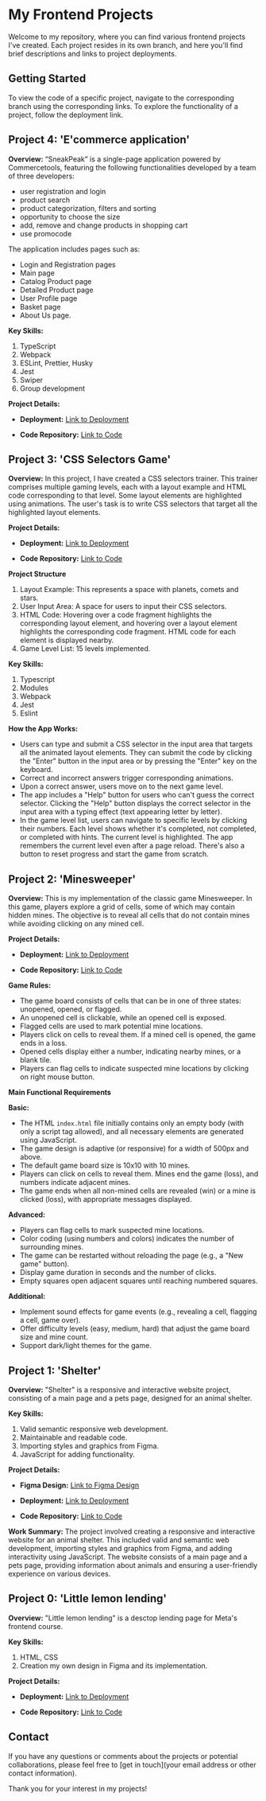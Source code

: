 # My Frontend Projects

Welcome to my repository, where you can find various frontend projects I've created. Each project resides in its own branch, and here you'll find brief descriptions and links to project deployments.


## Getting Started

To view the code of a specific project, navigate to the corresponding branch using the corresponding links. To explore the functionality of a project, follow the deployment link.

## Project 4: 'E'commerce application'

**Overview:**
“SneakPeak” is a single-page application powered by Commercetools, featuring the following functionalities developed by a team of three developers:
* user registration and login
* product search
* product categorization, filters and sorting
* opportunity to choose the size
* add, remove and change products in shopping cart
* use promocode

The application includes pages such as:
* Login and Registration pages
* Main page
* Catalog Product page
* Detailed Product page
* User Profile page
* Basket page
* About Us page.

**Key Skills:**
1. TypeScript
2. Webpack
3. ESLint, Prettier, Husky
4. Jest
5. Swiper
6. Group development

**Project Details:**

- **Deployment:** [Link to Deployment](https://sneakpeak-store.netlify.app/)

- **Code Repository:** [Link to Code](https://github.com/mnmsvlw/eCommerce-Application)


## Project 3: 'CSS Selectors Game'

**Overview:**
In this project, I have created a CSS selectors trainer. This trainer comprises multiple gaming levels, each with a layout example and HTML code corresponding to that level. Some layout elements are highlighted using animations. The user's task is to write CSS selectors that target all the highlighted layout elements.

**Project Details:**

- **Deployment:** [Link to Deployment](https://vikalubenets.github.io/frontend-projects/RSS-CSS-Selectors/)

- **Code Repository:** [Link to Code](https://github.com/VikaLubenets/frontend-projects/tree/RSS-CSS-Selectors)

**Project Structure**

1. Layout Example: This represents a space with planets, comets and stars.
2. User Input Area: A space for users to input their CSS selectors.
3. HTML Code: Hovering over a code fragment highlights the corresponding layout element, and hovering over a layout element highlights the corresponding code fragment. HTML code for each element is displayed nearby.
4. Game Level List: 15 levels implemented.

**Key Skills:**
1. Typescript
2. Modules
3. Webpack
4. Jest
5. Eslint

**How the App Works:**
- Users can type and submit a CSS selector in the input area that targets all the animated layout elements. They can submit the code by clicking the "Enter" button in the input area or by pressing the "Enter" key on the keyboard.
- Correct and incorrect answers trigger corresponding animations. 
- Upon a correct answer, users move on to the next game level.
- The app includes a "Help" button for users who can't guess the correct selector. Clicking the "Help" button displays the correct selector in the input area with a typing effect (text appearing letter by letter).
- In the game level list, users can navigate to specific levels by clicking their numbers. Each level shows whether it's completed, not completed, or completed with hints. The current level is highlighted. The app remembers the current level even after a page reload. There's also a button to reset progress and start the game from scratch.

## Project 2: 'Minesweeper'

**Overview:**
This is my implementation of the classic game Minesweeper. In this game, players explore a grid of cells, some of which may contain hidden mines. The objective is to reveal all cells that do not contain mines while avoiding clicking on any mined cell.

**Project Details:**

- **Deployment:** [Link to Deployment](https://vikalubenets.github.io/frontend-projects/minesweeper/src/index.html)

- **Code Repository:** [Link to Code](https://github.com/VikaLubenets/frontend-projects/tree/minesweeper)

**Game Rules:**
- The game board consists of cells that can be in one of three states: unopened, opened, or flagged.
- An unopened cell is clickable, while an opened cell is exposed.
- Flagged cells are used to mark potential mine locations.
- Players click on cells to reveal them. If a mined cell is opened, the game ends in a loss.
- Opened cells display either a number, indicating nearby mines, or a blank tile.
- Players can flag cells to indicate suspected mine locations by clicking on right mouse button.

**Main Functional Requirements**

**Basic:**
- The HTML `index.html` file initially contains only an empty body (with only a script tag allowed), and all necessary elements are generated using JavaScript.
- The game design is adaptive (or responsive) for a width of 500px and above.
- The default game board size is 10x10 with 10 mines.
- Players can click on cells to reveal them. Mines end the game (loss), and numbers indicate adjacent mines.
- The game ends when all non-mined cells are revealed (win) or a mine is clicked (loss), with appropriate messages displayed.

**Advanced:**
- Players can flag cells to mark suspected mine locations.
- Color coding (using numbers and colors) indicates the number of surrounding mines.
- The game can be restarted without reloading the page (e.g., a "New game" button).
- Display game duration in seconds and the number of clicks.
- Empty squares open adjacent squares until reaching numbered squares.

**Additional:**
- Implement sound effects for game events (e.g., revealing a cell, flagging a cell, game over).
- Offer difficulty levels (easy, medium, hard) that adjust the game board size and mine count.
- Support dark/light themes for the game.

## Project 1: 'Shelter'

**Overview:**
"Shelter" is a responsive and interactive website project, consisting of a main page and a pets page, designed for an animal shelter.

**Key Skills:**
1. Valid semantic responsive web development.
2. Maintainable and readable code.
3. Importing styles and graphics from Figma.
4. JavaScript for adding functionality.

**Project Details:**

- **Figma Design:** [Link to Figma Design](https://www.figma.com/file/Yk6EnbY63FyG2PJTFkJDMh/shelter?type=design&node-id=94-43&mode=design&t=X5A0JFH7cDla0GTh-0)

- **Deployment:** [Link to Deployment](https://vikalubenets.github.io/frontend-projects/shelter/pages/main/index.html#!)

- **Code Repository:** [Link to Code](https://github.com/VikaLubenets/frontend-projects/tree/shelter-part3)

**Work Summary:**
The project involved creating a responsive and interactive website for an animal shelter. This included valid and semantic web development, importing styles and graphics from Figma, and adding interactivity using JavaScript. The website consists of a main page and a pets page, providing information about animals and ensuring a user-friendly experience on various devices.

## Project 0: 'Little lemon lending'

**Overview:**
"Little lemon lending" is a desctop lending page for Meta's frontend course.

**Key Skills:**
1. HTML, CSS
2. Creation my own design in Figma and its implementation.

**Project Details:**

- **Deployment:** [Link to Deployment](https://vikalubenets.github.io/frontend-projects/little-lemon/)

- **Code Repository:** [Link to Code](https://github.com/VikaLubenets/frontend-projects/tree/little-lemon)

## Contact

If you have any questions or comments about the projects or potential collaborations, please feel free to [get in touch](your email address or other contact information).

Thank you for your interest in my projects!